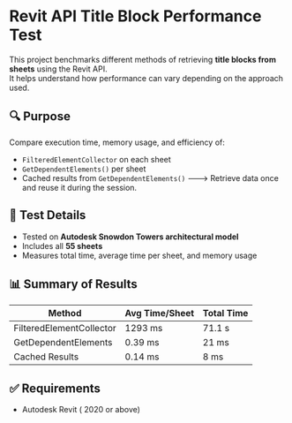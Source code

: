 # Revit API Title Block Performance Test

This project benchmarks different methods of retrieving **title blocks from sheets** using the Revit API.  
It helps understand how performance can vary depending on the approach used.

## 🔍 Purpose

Compare execution time, memory usage, and efficiency of:

- `FilteredElementCollector` on each sheet
- `GetDependentElements()` per sheet
- Cached results from `GetDependentElements()` ---> Retrieve data once and reuse it during the session.

## 🧪 Test Details

- Tested on **Autodesk Snowdon Towers architectural model**
- Includes all **55 sheets**
- Measures total time, average time per sheet, and memory usage

## 📊 Summary of Results

| Method | Avg Time/Sheet | Total Time |
|--------|----------------|------------|
| FilteredElementCollector | 1293 ms | 71.1 s | 
| GetDependentElements     | 0.39 ms  | 21 ms  | 
| Cached Results           | 0.14 ms  | 8 ms   | 


## ✅ Requirements

- Autodesk Revit ( 2020 or above)


